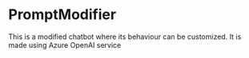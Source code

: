 # PromptModifier
 This is a modified chatbot where its behaviour can be customized. It is made using Azure OpenAI service
